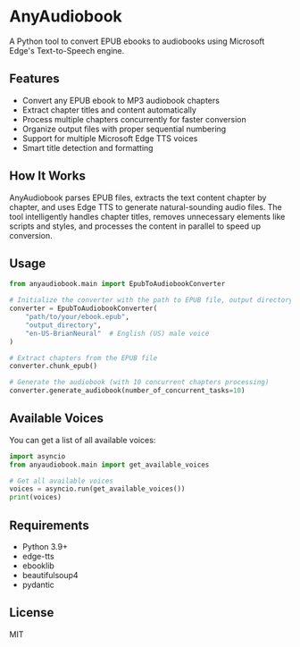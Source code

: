 # AnyAudiobook

A Python tool to convert EPUB ebooks to audiobooks using Microsoft Edge's Text-to-Speech engine.

## Features

- Convert any EPUB ebook to MP3 audiobook chapters
- Extract chapter titles and content automatically
- Process multiple chapters concurrently for faster conversion
- Organize output files with proper sequential numbering
- Support for multiple Microsoft Edge TTS voices
- Smart title detection and formatting

## How It Works

AnyAudiobook parses EPUB files, extracts the text content chapter by chapter, and uses Edge TTS to generate natural-sounding audio files. The tool intelligently handles chapter titles, removes unnecessary elements like scripts and styles, and processes the content in parallel to speed up conversion.

## Usage

```python
from anyaudiobook.main import EpubToAudiobookConverter

# Initialize the converter with the path to EPUB file, output directory, and voice
converter = EpubToAudiobookConverter(
    "path/to/your/ebook.epub",
    "output_directory",
    "en-US-BrianNeural"  # English (US) male voice
)

# Extract chapters from the EPUB file
converter.chunk_epub()

# Generate the audiobook (with 10 concurrent chapters processing)
converter.generate_audiobook(number_of_concurrent_tasks=10)
```

## Available Voices

You can get a list of all available voices:

```python
import asyncio
from anyaudiobook.main import get_available_voices

# Get all available voices
voices = asyncio.run(get_available_voices())
print(voices)
```

## Requirements

- Python 3.9+
- edge-tts
- ebooklib
- beautifulsoup4
- pydantic

## License

MIT
